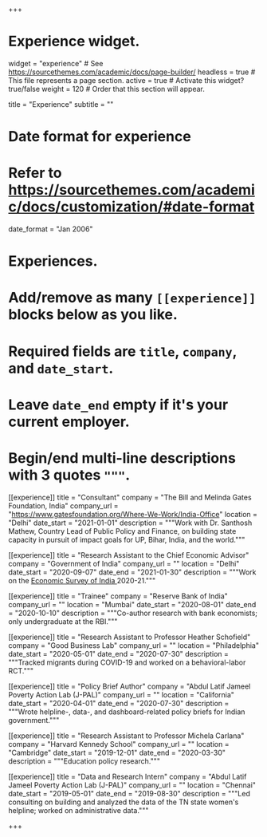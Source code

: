 +++
# Experience widget.
widget = "experience"  # See https://sourcethemes.com/academic/docs/page-builder/
headless = true # This file represents a page section.
active = true  # Activate this widget? true/false
weight = 120  # Order that this section will appear.

title = "Experience"
subtitle = ""

# Date format for experience
#   Refer to https://sourcethemes.com/academic/docs/customization/#date-format
date_format = "Jan 2006"

# Experiences.
#   Add/remove as many `[[experience]]` blocks below as you like.
#   Required fields are `title`, `company`, and `date_start`.
#   Leave `date_end` empty if it's your current employer.
#   Begin/end multi-line descriptions with 3 quotes `"""`.
[[experience]]
  title = "Consultant"
  company = "The Bill and Melinda Gates Foundation, India"
  company_url = "https://www.gatesfoundation.org/Where-We-Work/India-Office"
  location = "Delhi"
  date_start = "2021-01-01"
  description = """Work with Dr. Santhosh Mathew, Country Lead of Public Policy and Finance, on building state capacity in pursuit of impact goals for UP, Bihar, India, and the world."""
  
[[experience]]
  title = "Research Assistant to the Chief Economic Advisor"
  company = "Government of India"
  company_url = ""
  location = "Delhi"
  date_start = "2020-09-07"
  date_end = "2021-01-30"
  description = """Work on the [Economic Survey of India ](https://www.indiabudget.gov.in/economicsurvey/) 2020-21."""

[[experience]]
  title = "Trainee"
  company = "Reserve Bank of India"
  company_url = ""
  location = "Mumbai"
  date_start = "2020-08-01"
  date_end = "2020-10-10"
  description = """Co-author research with bank economists; only undergraduate at the RBI."""

[[experience]]
  title = "Research Assistant to Professor Heather Schofield"
  company = "Good Business Lab"
  company_url = ""
  location = "Philadelphia"
  date_start = "2020-05-01"
  date_end = "2020-07-30"
  description = """Tracked migrants during COVID-19 and worked on a behavioral-labor RCT."""

[[experience]]
  title = "Policy Brief Author"
  company = "Abdul Latif Jameel Poverty Action Lab (J-PAL)"
  company_url = ""
  location = "California"
  date_start = "2020-04-01"
  date_end = "2020-07-30"
  description = """Wrote helpline-, data-, and dashboard-related policy briefs for Indian government."""

[[experience]]
  title = "Research Assistant to Professor Michela Carlana"
  company = "Harvard Kennedy School"
  company_url = ""
  location = "Cambridge"
  date_start = "2019-12-01"
  date_end = "2020-03-30"
  description = """Education policy research."""

[[experience]]
  title = "Data and Research Intern"
  company = "Abdul Latif Jameel Poverty Action Lab (J-PAL)"
  company_url = ""
  location = "Chennai"
  date_start = "2019-05-01"
  date_end = "2019-08-30"
  description = """Led consulting on building and analyzed the data of the TN state women's helpline; worked on administrative data."""

  
+++
